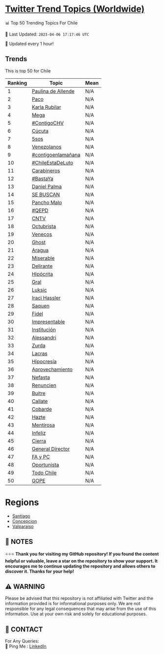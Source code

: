 [Twitter Trend Topics (Worldwide)](https://github.com/ErcinDedeoglu/Twitter-Trend-Topics)
==========


📊 Top 50 Trending Topics For Chile

📆 Last Updated: `2023-04-06 17:17:46 UTC`

🔧 Updated every 1 hour!


## Trends

This is top 50 for Chile

| Ranking | Topic | Mean |
| ------- | ------------ | ------------ |
| 1 | [Paulina de Allende](http://twitter.com/search?q=Paulina+de+Allende) | N/A |
| 2 | [Paco](http://twitter.com/search?q=Paco) | N/A |
| 3 | [Karla Rubilar](http://twitter.com/search?q=Karla+Rubilar) | N/A |
| 4 | [Mega](http://twitter.com/search?q=Mega) | N/A |
| 5 | [#ContigoCHV](http://twitter.com/search?q=%23ContigoCHV) | N/A |
| 6 | [Cúcuta](http://twitter.com/search?q=C%c3%bacuta) | N/A |
| 7 | [5sos](http://twitter.com/search?q=5sos) | N/A |
| 8 | [Venezolanos](http://twitter.com/search?q=Venezolanos) | N/A |
| 9 | [#contigoenlamañana](http://twitter.com/search?q=%23contigoenlama%c3%b1ana) | N/A |
| 10 | [#ChileEstaDeLuto](http://twitter.com/search?q=%23ChileEstaDeLuto) | N/A |
| 11 | [Carabineros](http://twitter.com/search?q=Carabineros) | N/A |
| 12 | [#BastaYa](http://twitter.com/search?q=%23BastaYa) | N/A |
| 13 | [Daniel Palma](http://twitter.com/search?q=Daniel+Palma) | N/A |
| 14 | [SE BUSCAN](http://twitter.com/search?q=SE+BUSCAN) | N/A |
| 15 | [Pancho Malo](http://twitter.com/search?q=Pancho+Malo) | N/A |
| 16 | [#QEPD](http://twitter.com/search?q=%23QEPD) | N/A |
| 17 | [CNTV](http://twitter.com/search?q=CNTV) | N/A |
| 18 | [Octubrista](http://twitter.com/search?q=Octubrista) | N/A |
| 19 | [Venecos](http://twitter.com/search?q=Venecos) | N/A |
| 20 | [Ghost](http://twitter.com/search?q=Ghost) | N/A |
| 21 | [Aragua](http://twitter.com/search?q=Aragua) | N/A |
| 22 | [Miserable](http://twitter.com/search?q=Miserable) | N/A |
| 23 | [Delirante](http://twitter.com/search?q=Delirante) | N/A |
| 24 | [Hipócrita](http://twitter.com/search?q=Hip%c3%b3crita) | N/A |
| 25 | [Gral](http://twitter.com/search?q=Gral) | N/A |
| 26 | [Luksic](http://twitter.com/search?q=Luksic) | N/A |
| 27 | [Iraci Hassler](http://twitter.com/search?q=Iraci+Hassler) | N/A |
| 28 | [Saquen](http://twitter.com/search?q=Saquen) | N/A |
| 29 | [Fidel](http://twitter.com/search?q=Fidel) | N/A |
| 30 | [Impresentable](http://twitter.com/search?q=Impresentable) | N/A |
| 31 | [Institución](http://twitter.com/search?q=Instituci%c3%b3n) | N/A |
| 32 | [Alessandri](http://twitter.com/search?q=Alessandri) | N/A |
| 33 | [Zurda](http://twitter.com/search?q=Zurda) | N/A |
| 34 | [Lacras](http://twitter.com/search?q=Lacras) | N/A |
| 35 | [Hipocresía](http://twitter.com/search?q=Hipocres%c3%ada) | N/A |
| 36 | [Aprovechamiento](http://twitter.com/search?q=Aprovechamiento) | N/A |
| 37 | [Nefasta](http://twitter.com/search?q=Nefasta) | N/A |
| 38 | [Renuncien](http://twitter.com/search?q=Renuncien) | N/A |
| 39 | [Buitre](http://twitter.com/search?q=Buitre) | N/A |
| 40 | [Callate](http://twitter.com/search?q=Callate) | N/A |
| 41 | [Cobarde](http://twitter.com/search?q=Cobarde) | N/A |
| 42 | [Hazte](http://twitter.com/search?q=Hazte) | N/A |
| 43 | [Mentirosa](http://twitter.com/search?q=Mentirosa) | N/A |
| 44 | [Infeliz](http://twitter.com/search?q=Infeliz) | N/A |
| 45 | [Cierra](http://twitter.com/search?q=Cierra) | N/A |
| 46 | [General Director](http://twitter.com/search?q=General+Director) | N/A |
| 47 | [FA y PC](http://twitter.com/search?q=FA+y+PC) | N/A |
| 48 | [Oportunista](http://twitter.com/search?q=Oportunista) | N/A |
| 49 | [Todo Chile](http://twitter.com/search?q=Todo+Chile) | N/A |
| 50 | [GOPE](http://twitter.com/search?q=GOPE) | N/A |



# Regions

* [Santiago](</Chile/Santiago.md>)
* [Concepcion](</Chile/Concepcion.md>)
* [Valparaiso](</Chile/Valparaiso.md>)



## 📝 NOTES

⭐⭐⭐ **Thank you for visiting my GitHub repository! If you found the content helpful or valuable, leave a star on the repository to show your support. It encourages me to continue updating the repository and allows others to discover it. Thanks for your help!**


## ⚠️ WARNING

Please be advised that this repository is not affiliated with Twitter and the information provided is for informational purposes only. We are not responsible for any legal consequences that may arise from the use of this information. Use at your own risk and solely for educational purposes.


## 📨 CONTACT

 For Any Queries:  
            🏓 Ping Me : [LinkedIn](https://www.linkedin.com/in/ercindedeoglu/)
